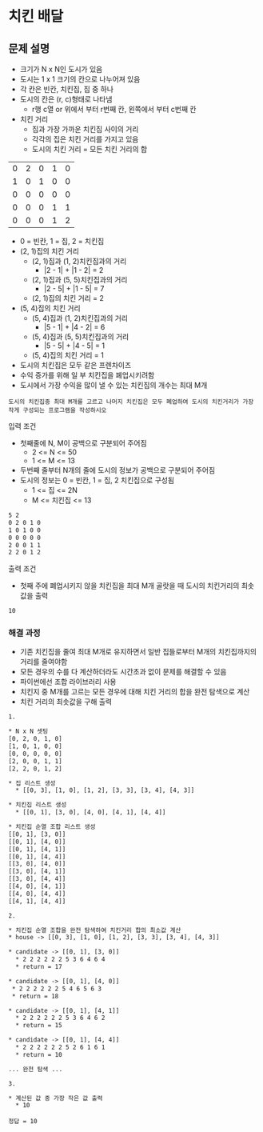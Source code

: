 # 치킨 배달

## 문제 설명

* 크기가 N x N인 도시가 있음
* 도시는 1 x 1 크기의 칸으로 나누어져 있음
* 각 칸은 빈칸, 치킨집, 집 중 하나
* 도시의 칸은 (r, c)형태로 나타냄
  * r행 c열 or 위에서 부터 r번째 칸, 왼쪽에서 부터 c번째 칸
* 치킨 거리
  * 집과 가장 가까운 치킨집 사이의 거리
  * 각각의 집은 치킨 거리를 가지고 있음
  * 도시의 치킨 거리  = 모든 치킨 거리의 합

||||||
|-|-|-|-|-|
|0|2|0|1|0|
|1|0|1|0|0|
|0|0|0|0|0|
|0|0|0|1|1|
|0|0|0|1|2|

* 0 = 빈칸, 1 = 집, 2 = 치킨집
* (2, 1)집의 치킨 거리
  * (2, 1)집과 (1, 2)치킨집과의 거리
    * |2 - 1| + |1 - 2| = 2
  * (2, 1)집과 (5, 5)치킨집과의 거리
    * |2 - 5| + |1 - 5| = 7
  * (2, 1)집의 치킨 거리 =  2
* (5, 4)집의 치킨 거리
  * (5, 4)집과 (1, 2)치킨집과의 거리
    * |5 - 1| + |4 - 2| = 6
  * (5, 4)집과 (5, 5)치킨집과의 거리
    * |5 - 5| + |4 - 5| = 1
  * (5, 4)집의 치킨 거리 = 1
* 도시의 치킨집은 모두 같은 프렌차이즈
* 수익 증가를 위해 일 부 치킨집을 폐업시키려함
* 도시에서 가장 수익을 많이 낼 수 있는 치킨집의 개수는 최대 M개

`도시의 치킨집중 최대 M개를 고르고 나머지 치킨집은 모두 폐업하여 도시의 치킨거리가 가장 작게 구성되는 프로그램을 작성하시오`

입력 조건

* 첫째줄에 N, M이 공백으로 구분되어 주어짐
  * 2 <= N <= 50
  * 1 <= M <= 13
* 두번째 줄부터 N개의 줄에 도시의 정보가 공백으로 구분되어 주어짐
* 도시의 정보는 0 = 빈칸, 1 = 집, 2 치킨집으로 구성됨
  * 1 <= 집 <= 2N
  * M <= 치킨집 <= 13

```txt
5 2
0 2 0 1 0
1 0 1 0 0
0 0 0 0 0
2 0 0 1 1
2 2 0 1 2
```

출력 조건

* 첫째 주에 폐업시키지 않을 치킨집을 최대 M개 골랏을 때 도시의 치킨거리의 최솟값을 출력

```txt
10
```

### 해결 과정

* 기존 치킨집을 줄여 최대 M개로 유지하면서 일반 집들로부터 M개의 치킨집까지의 거리를 줄여야함
* 모든 경우의 수를 다 계산하더라도 시간초과 없이 문제를 해결할 수 있음
* 파이썬에선 조합 라이브러리 사용
* 치킨지 중 M개를 고르는 모든 경우에 대해 치킨 거리의 합을 완전 탐색으로 계산
* 치킨 거리의 최솟값을 구해 출력

```txt
1.

* N x N 셋팅
[0, 2, 0, 1, 0]
[1, 0, 1, 0, 0]
[0, 0, 0, 0, 0]
[2, 0, 0, 1, 1]
[2, 2, 0, 1, 2]

* 집 리스트 생성
  * [[0, 3], [1, 0], [1, 2], [3, 3], [3, 4], [4, 3]]

* 치킨집 리스트 생성
  * [[0, 1], [3, 0], [4, 0], [4, 1], [4, 4]]

* 치킨집 순열 조합 리스트 생성
[[0, 1], [3, 0]]
[[0, 1], [4, 0]]
[[0, 1], [4, 1]]
[[0, 1], [4, 4]]
[[3, 0], [4, 0]]
[[3, 0], [4, 1]]
[[3, 0], [4, 4]]
[[4, 0], [4, 1]]
[[4, 0], [4, 4]]
[[4, 1], [4, 4]]
```

```txt
2.

* 치킨집 순열 조합을 완전 탐색하여 치킨거리 합의 최소값 계산
* house -> [[0, 3], [1, 0], [1, 2], [3, 3], [3, 4], [4, 3]]

* candidate -> [[0, 1], [3, 0]]
  * 2 2 2 2 2 2 5 3 6 4 6 4
  * return = 17

* candidate -> [[0, 1], [4, 0]]
 * 2 2 2 2 2 2 5 4 6 5 6 3
 * return = 18

* candidate -> [[0, 1], [4, 1]]
  * 2 2 2 2 2 2 5 3 6 4 6 2
  * return = 15

* candidate -> [[0, 1], [4, 4]]
  * 2 2 2 2 2 2 5 2 6 1 6 1
  * return = 10

... 완전 탐색 ...
```

```txt
3.

* 계산된 값 중 가장 작은 값 출력
  * 10
```

`정답 = 10`
